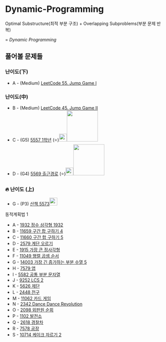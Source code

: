 # Dynamic-Programming

Optimal Substructure(최적 부분 구조) + Overlapping Subproblems(부분 문제 반복) 

= *Dynamic Programming*

## 풀어볼 문제들

### 난이도(下)
+ A - (Medium) [LeetCode 55. Jump Game I](https://leetcode.com/problems/jump-game/description/)


### 난이도(中)
+ B - (Medium) [LeetCode 45. Jump Game II](https://leetcode.com/problems/jump-game-ii/description/)
+ C - (G5) [5557 1학년](https://www.acmicpc.net/problem/5557) (:star:)[<img src = "https://github.com/sulogc.png" width="25" height="25">](./Code/5557/5557_L.py)[<img src = "https://github.com/Haaarimmm.png" width="100" height="100">](./Code/5557/5557_K.py)[<img src = "https://github.com/wocjs.png" width="10" height="25">](./Code/5557/5557_H.py)
+ D - (G4) [5569 출근경로](https://www.acmicpc.net/problem/5569) (:star:)[<img src = "https://github.com/sulogc.png" width="25" height="25">](./Code/5569/5569_L.py)[<img src = "https://github.com/Haaarimmm.png" width="100" height="100">](./Code/5569/5569_K.py)[<img src = "https://github.com/wocjs.png" width="10" height="25">](./Code/5569/5569_H.py)


### :fire: 난이도 (上)
+ G - (P3) [산책	5573](https://www.acmicpc.net/problem/5573)[<img src = "https://github.com/Frog-Slayer.png" width="(50, 50)" height="25">](./Code/5573/5573_P.cpp)

동적계획법 1
+ A - [1932 정수 삼각형 1932](https://www.acmicpc.net/problem/1932)    
+ B - [11659 구간 합 구하기 4](https://www.acmicpc.net/problem/11659)    
+ C - [11660 구간 합 구하기 5](https://www.acmicpc.net/problem/11660)    
+ D - [2579 계단 오르기](https://www.acmicpc.net/problem/2579)    
+ E - [1915 가장 큰 정사각형](https://www.acmicpc.net/problem/1915)    
+ F - [11049 행렬 곱셈 순서](https://www.acmicpc.net/problem/11049)    
+ G - [14003 가장 긴 증가하는 부분 수열 5](https://www.acmicpc.net/problem/14003)   
+ H - [7579 앱](https://www.acmicpc.net/problem/7579)   
+ I - [5582 공통 부분 문자열](https://www.acmicpc.net/problem/5582)   
+ J - [9252 LCS 2](https://www.acmicpc.net/problem/9252)   
+ K - [5626 제단](https://www.acmicpc.net/problem/5626)
+ L - [2448 전구](https://www.acmicpc.net/problem/2448)
+ M - [11062 카드 게임](https://www.acmicpc.net/problem/11062)
+ N - [2342 Dance Dance Revolution](https://www.acmicpc.net/problem/2342)
+ O - [2098 외판원 순회](https://www.acmicpc.net/problem/2098)
+ P - [1102 발전소](https://www.acmicpc.net/problem/1102)
+ Q - [2618 경찰차](https://www.acmicpc.net/problem/2618)
+ R - [7578 공장](https://www.acmicpc.net/problem/7578)
+ S - [10714 케이크 자르기 2](https://www.acmicpc.net/problem/10714)
